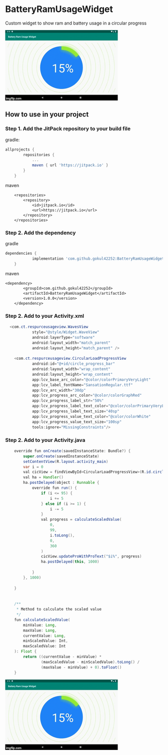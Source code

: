 # BatteryRamUsageWidget
Custom widget to show ram and battery usage in a circular progress


![Alt Text](https://github.com/gokul42252/BatteryRamUsageWidget/blob/master/2tdp1t.gif)


## How to use in your project

### Step 1. Add the JitPack repository to your build file

gradle:
```gradle
allprojects {
		repositories {
			...
			maven { url 'https://jitpack.io' }
		}
	}
```
maven
```maven
	<repositories>
		<repository>
		    <id>jitpack.io</id>
		    <url>https://jitpack.io</url>
		</repository>
	</repositories>
```
### Step 2. Add the dependency

gradle
```gradle
dependencies {
	        implementation 'com.github.gokul42252:BatteryRamUsageWidget:1.0.0'
	}
```
maven
```maven
<dependency>
	    <groupId>com.github.gokul42252</groupId>
	    <artifactId>BatteryRamUsageWidget</artifactId>
	    <version>1.0.0</version>
	</dependency>
```

### Step 2. Add to your Activity.xml
```java
  <com.ct.respurceusageview.WavesView
            style="@style/Widget.WaveView"
            android:layerType="software"
            android:layout_width="match_parent"
            android:layout_height="match_parent" />

    <com.ct.respurceusageview.CircularLoadProgressView
            android:id="@+id/circle_progress_bar"
            android:layout_width="wrap_content"
            android:layout_height="wrap_content"
            app:lcv_base_arc_color="@color/colorPrimaryVeryLight"
            app:lcv_label_fontName="SansationRegular.ttf"
            app:lcv_arc_width="30dp"
            app:lcv_progress_arc_color="@color/colorGraphRed"
            app:lcv_progress_label_str="50%"
            app:lcv_progress_label_text_color="@color/colorPrimaryVeryLight"
            app:lcv_progress_label_text_size="40sp"
            app:lcv_progress_value_text_color="@color/colorWhite"
            app:lcv_progress_value_text_size="100sp"
            tools:ignore="MissingConstraints"/>
```

### Step 2. Add to your Activity.java

```java
    override fun onCreate(savedInstanceState: Bundle?) {
        super.onCreate(savedInstanceState)
        setContentView(R.layout.activity_main)
        var i = 0
        val cicView = findViewById<CircularLoadProgressView>(R.id.circle_progress_bar)
        val ha = Handler()
        ha.postDelayed(object : Runnable {
            override fun run() {
                if (i <= 95) {
                    i += 5
                } else if (i >= 1) {
                    i -= 5
                }
                val progress = calculateScaledValue(
                    0,
                    99,
                    i.toLong(),
                    0,
                    360
                )
                cicView.updateProWithProText("$i%", progress)
                ha.postDelayed(this, 1000)

            }
        }, 1000)

    }


    /**
     * Method to calculate the scaled value
     */
    fun calculateScaledValue(
        minValue: Long,
        maxValue: Long,
        currentValue: Long,
        minScaledValue: Int,
        maxScaledValue: Int
    ): Float {
        return ((currentValue - minValue) *
                (maxScaledValue - minScaledValue).toLong() /
                (maxValue - minValue) + 0).toFloat()
    }
```
![Alt Text](https://github.com/gokul42252/BatteryRamUsageWidget/blob/master/2tdp1t.gif)

